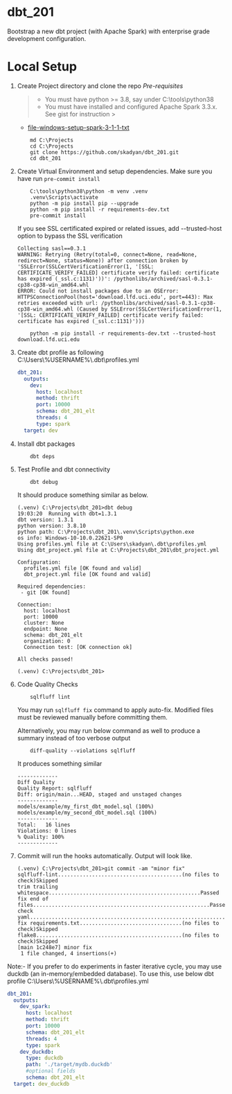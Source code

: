 # dbt_201

Bootstrap a new dbt project (with Apache Spark) with enterprise grade development configuration.

# Local Setup

1. Create Project directory and clone the repo
   *Pre-requisites*
   > * You must have python >= 3.8, say under C:\tools\python38
   > * You must have installed and configured Apache Spark 3.3.x. See gist for instruction
       >
    * [file-windows-setup-spark-3-1-1-txt](https://gist.github.com/skadyan/fe22a4bf35b1c14821504981887e03f7#file-windows-setup-spark-3-1-1-txt)

    ```commandline
        md C:\Projects
        cd C:\Projects
        git clone https://github.com/skadyan/dbt_201.git
        cd dbt_201
    ```

2. Create Virtual Environment and setup dependencies. Make sure you have run `pre-commit install`

   ```commandline
       C:\tools\python38\python -m venv .venv
       .venv\Scripts\activate
       python -m pip install pip --upgrade
       python -m pip install -r requirements-dev.txt
       pre-commit install
   ```

   If you see SSL certificated expired or related issues, add --trusted-host option to bypass the SSL verification
   ```text
   Collecting sasl==0.3.1
   WARNING: Retrying (Retry(total=0, connect=None, read=None, redirect=None, status=None)) after connection broken by 'SSLError(SSLCertVerificationError(1, '[SSL: CERTIFICATE_VERIFY_FAILED] certificate verify failed: certificate has expired (_ssl.c:1131)'))': /pythonlibs/archived/sasl-0.3.1-cp38-cp38-win_amd64.whl
   ERROR: Could not install packages due to an OSError: HTTPSConnectionPool(host='download.lfd.uci.edu', port=443): Max retries exceeded with url: /pythonlibs/archived/sasl-0.3.1-cp38-cp38-win_amd64.whl (Caused by SSLError(SSLCertVerificationError(1, '[SSL: CERTIFICATE_VERIFY_FAILED] certificate verify failed: certificate has expired (_ssl.c:1131)')))
   ```

   ```commandline
       python -m pip install -r requirements-dev.txt --trusted-host download.lfd.uci.edu
   ```

3. Create dbt profile as following C:\Users\\%USERNAME%\\.dbt\profiles.yml

   ```yaml
   dbt_201:
     outputs:
       dev:
         host: localhost
         method: thrift
         port: 10000
         schema: dbt_201_elt
         threads: 4
         type: spark
     target: dev
   ```

4. Install dbt packages

   ```commandline
       dbt deps
   ```

5. Test Profile and dbt connectivity

   ```commandline
       dbt debug
   ```

   It should produce something similar as below.

   ```text
   (.venv) C:\Projects\dbt_201>dbt debug
   19:03:20  Running with dbt=1.3.1
   dbt version: 1.3.1
   python version: 3.8.10
   python path: C:\Projects\dbt_201\.venv\Scripts\python.exe
   os info: Windows-10-10.0.22621-SP0
   Using profiles.yml file at C:\Users\skadyan\.dbt\profiles.yml
   Using dbt_project.yml file at C:\Projects\dbt_201\dbt_project.yml

   Configuration:
     profiles.yml file [OK found and valid]
     dbt_project.yml file [OK found and valid]

   Required dependencies:
    - git [OK found]

   Connection:
     host: localhost
     port: 10000
     cluster: None
     endpoint: None
     schema: dbt_201_elt
     organization: 0
     Connection test: [OK connection ok]

   All checks passed!

   (.venv) C:\Projects\dbt_201>
   ```

6. Code Quality Checks

   ```commandline
       sqlfluff lint
   ```

   You may run ```sqlfluff fix``` command to apply auto-fix. Modified files must be reviewed manually before
   committing them.

   Alternatively, you may run below command as well to produce a summary instead of too verbose output

   ```commandline
       diff-quality --violations sqlfluff
   ```

   It produces something similar

   ```text
   -------------
   Diff Quality
   Quality Report: sqlfluff
   Diff: origin/main...HEAD, staged and unstaged changes
   -------------
   models/example/my_first_dbt_model.sql (100%)
   models/example/my_second_dbt_model.sql (100%)
   -------------
   Total:   16 lines
   Violations: 0 lines
   % Quality: 100%
   -------------
   ```

7. Commit will run the hooks automatically. Output will look like.

   ```text
   (.venv) C:\Projects\dbt_201>git commit -am "minor fix"
   sqlfluff-lint........................................(no files to check)Skipped
   trim trailing whitespace.................................................Passed
   fix end of files.........................................................Passed
   check yaml...............................................................Passed
   fix requirements.txt.................................(no files to check)Skipped
   flake8...............................................(no files to check)Skipped
   [main 1c248e7] minor fix
    1 file changed, 4 insertions(+)
   ```

Note:-
If you prefer to do experiments in faster iterative cycle, you may use duckdb (an in-memory/embedded database). To
use this, use below dbt profile C:\Users\\%USERNAME%\\.dbt\profiles.yml

   ```yaml
   dbt_201:
     outputs:
       dev_spark:
         host: localhost
         method: thrift
         port: 10000
         schema: dbt_201_elt
         threads: 4
         type: spark
       dev_duckdb:
         type: duckdb
         path: './target/mydb.duckdb'
         #optional fields
         schema: dbt_201_elt
     target: dev_duckdb
   ```

